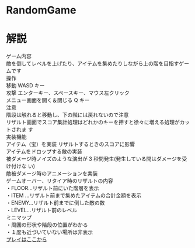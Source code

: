 # RandomGame

<!DOCTYPE html>
<html lang="ja">
<head>
    <meta charset="UTF-8">
    </head>
<body>
    <h1>解説</h1>
    ゲーム内容<br>
敵を倒してレベルを上げたり、アイテムを集めたりしながら上の階を目指すゲームです<br>
操作<br>
移動 WASD キー<br>
攻撃 エンターキー、スペースキー、マウス左クリック<br>
メニュー画面を開く＆閉じる Q キー<br>
注意<br>
階段は触れると移動し、下の階には戻れないので注意<br>
リザルト画面でスコア集計処理はどれかのキーを押すと徐々に増える処理がカットされま
す<br>
実装機能<br>
アイテム（宝）を実装 リザルトするときのスコアに影響<br>
アイテムをドロップする敵の実装<br>
被ダメージ時ノイズのような演出が 3 秒間発生(発生している間はダメージを受け付けな
い)<br>
敵被ダメージ時のアニメーションを実装<br>
ゲームオーバー、リタイア時のリザルトの内容<br>
・FLOOR…リザルト前にいた階層を表示<br>
・ITEM …リザルト前まで集めたアイテムの合計金額を表示<br>
・ENEMY…リザルト前までに倒した敵の数<br>
・LEVEL…リザルト前のレベル<br>
ミニマップ<br>
・周囲の形状や階段の位置がわかる<br>
・１度も近づいていない場所は非表示 <br>
<a href= "https://hsimaidaiki.github.io/RandomGame/" >プレイはここから</a>
    </body>
</html>

